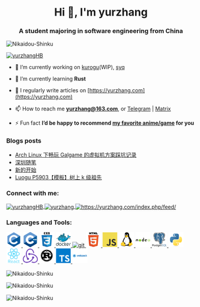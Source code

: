 <h1 align="center">Hi 👋, I'm yurzhang</h1>
<h3 align="center">A student majoring in software engineering from China</h3>

<p align="left">
  <img
    src="https://komarev.com/ghpvc/?username=Nikaidou-Shinku&label=Profile%20views&color=0e75b6&style=flat"
    alt="Nikaidou-Shinku"
  />
</p>

<p align="left">
  <a
    href="https://twitter.com/yurzhangHB"
    target="blank"
  >
    <img
      src="https://img.shields.io/twitter/follow/yurzhangHB?logo=twitter&style=for-the-badge"
      alt="yurzhangHB"
    />
  </a>
</p>

- 🔭 I’m currently working on [kurogu](https://github.com/Nikaidou-Shinku/kurogu)(WIP), [syq](https://github.com/Nikaidou-Shinku/syq)

- 🌱 I’m currently learning **Rust**

- 📝 I regularly write articles on [https://yurzhang.com](https://yurzhang.com)

- 📫 How to reach me **yurzhang@163.com**, or [Telegram](https://t.me/yurzhang) | [Matrix](https://matrix.to/#/@yurzhang:matrix.org)

- ⚡ Fun fact **I’d be happy to recommend [my favorite anime/game](https://bangumi.tv/user/yurzhang) for you**

### Blogs posts
<!-- BLOG-POST-LIST:START -->
- [Arch Linux 下畅玩 Galgame 的虚拟机方案踩坑记录](https://yurzhang.com/index.php/archives/38/)
- [深圳随笔](https://yurzhang.com/index.php/archives/27/)
- [新的开始](https://yurzhang.com/index.php/archives/5/)
- [Luogu P5903【模板】树上 k 级祖先](https://yurzhang.com/index.php/archives/21/)
<!-- BLOG-POST-LIST:END -->

<h3 align="left">Connect with me:</h3>
<p align="left">
  <a
    href="https://twitter.com/yurzhangHB"
    target="blank"
  >
    <img
      align="center"
      src="https://raw.githubusercontent.com/rahuldkjain/github-profile-readme-generator/master/src/images/icons/Social/twitter.svg"
      alt="yurzhangHB"
      height="30"
      width="40"
    />
  </a>
  <a
    href="https://codeforces.com/profile/yurzhang"
    target="blank"
  >
    <img
      align="center"
      src="https://raw.githubusercontent.com/rahuldkjain/github-profile-readme-generator/master/src/images/icons/Social/codeforces.svg"
      alt="yurzhang"
      height="30"
      width="40"
    />
  </a>
  <a
    href="/https://yurzhang.com/index.php/feed/"
    target="blank"
  >
    <img
      align="center"
      src="https://raw.githubusercontent.com/rahuldkjain/github-profile-readme-generator/master/src/images/icons/Social/rss.svg"
      alt="https://yurzhang.com/index.php/feed/"
      height="30"
      width="40"
    />
  </a>
</p>

<h3 align="left">Languages and Tools:</h3>
<p align="left">
  <a
    href="https://www.cprogramming.com/"
    target="_blank"
    rel="noreferrer"
  >
    <img
      src="https://raw.githubusercontent.com/devicons/devicon/master/icons/c/c-original.svg"
      alt="c"
      width="40"
      height="40"
    />
  </a>
  <a
    href="https://www.w3schools.com/cpp/"
    target="_blank"
    rel="noreferrer"
  >
    <img
      src="https://raw.githubusercontent.com/devicons/devicon/master/icons/cplusplus/cplusplus-original.svg"
      alt="cplusplus"
      width="40"
      height="40"
    />
  </a>
  <a
    href="https://www.w3schools.com/css/"
    target="_blank"
    rel="noreferrer"
  >
    <img
      src="https://raw.githubusercontent.com/devicons/devicon/master/icons/css3/css3-original-wordmark.svg"
      alt="css3"
      width="40"
      height="40"
    />
  </a>
  <a
    href="https://www.docker.com/"
    target="_blank"
    rel="noreferrer"
  >
    <img
      src="https://raw.githubusercontent.com/devicons/devicon/master/icons/docker/docker-original-wordmark.svg"
      alt="docker"
      width="40"
      height="40"
    />
  </a>
  <a
    href="https://git-scm.com/"
    target="_blank"
    rel="noreferrer"
  >
    <img
      src="https://www.vectorlogo.zone/logos/git-scm/git-scm-icon.svg"
      alt="git"
      width="40"
      height="40"
    />
  </a>
  <a
    href="https://www.w3.org/html/"
    target="_blank"
    rel="noreferrer"
  >
    <img
      src="https://raw.githubusercontent.com/devicons/devicon/master/icons/html5/html5-original-wordmark.svg"
      alt="html5"
      width="40"
      height="40"
    />
  </a>
  <a
    href="https://developer.mozilla.org/en-US/docs/Web/JavaScript"
    target="_blank"
    rel="noreferrer"
  >
    <img
      src="https://raw.githubusercontent.com/devicons/devicon/master/icons/javascript/javascript-original.svg"
      alt="javascript"
      width="40"
      height="40"
    />
  </a>
  <a
    href="https://www.linux.org/"
    target="_blank"
    rel="noreferrer"
  >
    <img
      src="https://raw.githubusercontent.com/devicons/devicon/master/icons/linux/linux-original.svg"
      alt="linux"
      width="40"
      height="40"
    />
  </a>
  <a
    href="https://nodejs.org"
    target="_blank"
    rel="noreferrer"
  >
    <img
      src="https://raw.githubusercontent.com/devicons/devicon/master/icons/nodejs/nodejs-original-wordmark.svg"
      alt="nodejs"
      width="40"
      height="40"
    />
  </a>
  <a
    href="https://www.postgresql.org"
    target="_blank"
    rel="noreferrer"
  >
    <img
      src="https://raw.githubusercontent.com/devicons/devicon/master/icons/postgresql/postgresql-original-wordmark.svg"
      alt="postgresql"
      width="40"
      height="40"
    />
  </a>
  <a
    href="https://www.python.org"
    target="_blank"
    rel="noreferrer"
  >
    <img
      src="https://raw.githubusercontent.com/devicons/devicon/master/icons/python/python-original.svg"
      alt="python"
      width="40"
      height="40"
    />
  </a>
  <a
    href="https://reactjs.org/"
    target="_blank"
    rel="noreferrer"
  >
    <img
      src="https://raw.githubusercontent.com/devicons/devicon/master/icons/react/react-original-wordmark.svg"
      alt="react"
      width="40"
      height="40"
    />
  </a>
  <a
    href="https://redux.js.org"
    target="_blank"
    rel="noreferrer"
  >
    <img
      src="https://raw.githubusercontent.com/devicons/devicon/master/icons/redux/redux-original.svg"
      alt="redux"
      width="40"
      height="40"
    />
  </a>
  <a
    href="https://www.rust-lang.org"
    target="_blank"
    rel="noreferrer"
  >
    <img
      src="https://raw.githubusercontent.com/devicons/devicon/master/icons/rust/rust-plain.svg"
      alt="rust"
      width="40"
      height="40"
    />
  </a>
  <a
    href="https://www.typescriptlang.org/"
    target="_blank"
    rel="noreferrer"
  >
    <img
      src="https://raw.githubusercontent.com/devicons/devicon/master/icons/typescript/typescript-original.svg"
      alt="typescript"
      width="40"
      height="40"
    />
  </a>
  <a
    href="https://webpack.js.org"
    target="_blank"
    rel="noreferrer"
  >
    <img
      src="https://raw.githubusercontent.com/devicons/devicon/d00d0969292a6569d45b06d3f350f463a0107b0d/icons/webpack/webpack-original-wordmark.svg"
      alt="webpack"
      width="40"
      height="40"
    />
  </a>
</p>

<p>
  <img
    align="center"
    src="https://github-readme-stats.vercel.app/api/top-langs?username=Nikaidou-Shinku&show_icons=true&locale=en&layout=compact"
    alt="Nikaidou-Shinku"
  />
</p>

<p>
  <img
    align="center"
    src="https://github-readme-stats.vercel.app/api?username=Nikaidou-Shinku&show_icons=true&locale=en"
    alt="Nikaidou-Shinku"
  />
</p>

<p>
  <img
    align="center"
    src="https://github-readme-streak-stats.herokuapp.com/?user=Nikaidou-Shinku&"
    alt="Nikaidou-Shinku"
  />
</p>
